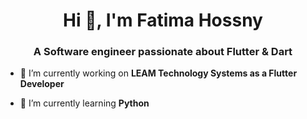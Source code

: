 <h1 align="center">Hi 👋, I'm Fatima Hossny</h1>
<h3 align="center">A Software engineer passionate about Flutter & Dart</h3>

- 🔭 I’m currently working on **LEAM Technology Systems as a Flutter Developer**

- 🌱 I’m currently learning **Python**

